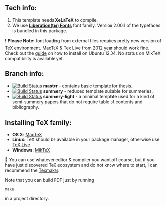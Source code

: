 Tech info:
----------

  1. This template needs **XeLaTeX** to compile.
  2. We use **[Liberation(tm) Fonts](https://fedorahosted.org/liberation-fonts/)** font family. Version 2.00.1 of the typefaces is bundled in this package.

:exclamation: **Please Note:** font loading from external files requires pretty new version of TeX environment. MacTeX & Tex Live from 2012 year should work fine. Check out the [guide](http://askubuntu.com/a/163683/112623) on how to install on Ubuntu 12.04. No status on MikTeX compatibility is available yet.

Branch info:
------------
  * [![Build Status](https://travis-ci.org/Uko/thesis-template.png?branch=master)](https://travis-ci.org/Uko/thesis-template)
    **master** - contains basic template for thesis.
  * [![Build Status](https://travis-ci.org/Uko/thesis-template.png?branch=summery)](https://travis-ci.org/Uko/thesis-template)
    **summery** - reduced template suitable for summeries.
  * [![Build Status](https://travis-ci.org/Uko/thesis-template.png?branch=summery-light)](https://travis-ci.org/Uko/thesis-template)
    **summery-light** - a minimal template used for a kind of semi-summery papers that do not require table of contents and bibliography.

Installing TeX family:
----------------------
  * **OS X**: [MacTeX](http://tug.org/mactex/)
  * **Linux**: TeX should be available in your package manager, otherwise use [TeX Live](http://www.tug.org/texlive/)
  * **Windows**: [MikTeX](http://miktex.org)

:pencil: You can use whatever editor & compiler you want off course, but if you have just discovered TeX ecosystem and do not know where to start, I can recommend the [Texmaker](http://www.xm1math.net/texmaker/).

Note that you can build PDF just by running
    
    make
in a project directory.
